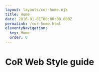 ```yaml
---
layout: layouts/cor-home.njk
title: Home
date: 2016-01-01T00:00:00.000Z
permalink: /cor-home.html
eleventyNavigation:
  key: Home
  order: 0
---
```


# CoR Web Style guide
